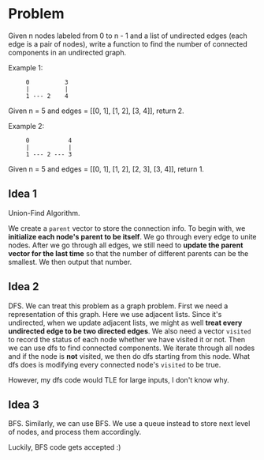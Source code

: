 # Problem
Given n nodes labeled from 0 to n - 1 and a list of undirected edges (each edge is a pair of nodes), write a function to find the number of connected components in an undirected graph.

Example 1:
```
     0          3
     |          |
     1 --- 2    4
```
Given n = 5 and edges = [[0, 1], [1, 2], [3, 4]], return 2.

Example 2:
```
     0           4
     |           |
     1 --- 2 --- 3
```
Given n = 5 and edges = [[0, 1], [1, 2], [2, 3], [3, 4]], return 1.

## Idea 1
Union-Find Algorithm. 

We create a `parent` vector to store the connection info. To begin with, we __initialize each node's parent to be itself__. We go through
every edge to unite nodes. After we go through all edges, we still need to __update the parent vector for the last time__ so that the number of
different parents can be the smallest. We then output that number.

## Idea 2
DFS.
We can treat this problem as a graph problem. First we need a representation of this graph. Here we use adjacent lists. Since it's undirected,
when we update adjacent lists, we might as well __treat every undirected edge to be two directed edges__. We also need a vector `visited` to
record the status of each node whether we have visited it or not. Then we can use dfs to find connected components. We iterate through all nodes
and if the node is __not__ visited, we then do dfs starting from this node. What dfs does is modifying every connected node's `visited` to be 
true.

However, my dfs code would TLE for large inputs, I don't know why.

## Idea 3
BFS.
Similarly, we can use BFS. We use a queue instead to store next level of nodes, and process them accordingly.

Luckily, BFS code gets accepted :)

